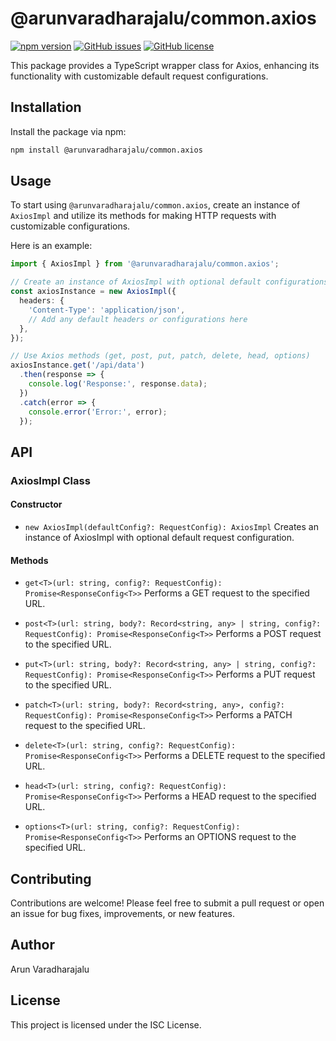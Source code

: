 # @arunvaradharajalu/common.axios

[![npm version](https://badge.fury.io/js/%40arunvaradharajalu%2Fcommon.axios.svg)](https://badge.fury.io/js/%40arunvaradharajalu%2Fcommon.axios)
[![GitHub issues](https://img.shields.io/github/issues/arunv11u/common.axios)](https://github.com/arunv11u/common.axios/issues)
[![GitHub license](https://img.shields.io/github/license/arunv11u/common.axios)](https://github.com/arunv11u/common.axios/blob/master/LICENSE)

This package provides a TypeScript wrapper class for Axios, enhancing its functionality with customizable default request configurations.

## Installation

Install the package via npm:

```bash
npm install @arunvaradharajalu/common.axios
```

## Usage

To start using `@arunvaradharajalu/common.axios`, create an instance of `AxiosImpl` and utilize its methods for making HTTP requests with customizable configurations.

Here is an example:

```typescript
import { AxiosImpl } from '@arunvaradharajalu/common.axios';

// Create an instance of AxiosImpl with optional default configurations
const axiosInstance = new AxiosImpl({
  headers: {
    'Content-Type': 'application/json',
    // Add any default headers or configurations here
  },
});

// Use Axios methods (get, post, put, patch, delete, head, options)
axiosInstance.get('/api/data')
  .then(response => {
    console.log('Response:', response.data);
  })
  .catch(error => {
    console.error('Error:', error);
  });
```

## API

### AxiosImpl Class

#### Constructor

- `new AxiosImpl(defaultConfig?: RequestConfig): AxiosImpl`
    Creates an instance of AxiosImpl with optional default request configuration.

#### Methods

- `get<T>(url: string, config?: RequestConfig): Promise<ResponseConfig<T>>`
    Performs a GET request to the specified URL.

- `post<T>(url: string, body?: Record<string, any> | string, config?: RequestConfig): Promise<ResponseConfig<T>>`
	Performs a POST request to the specified URL.

- `put<T>(url: string, body?: Record<string, any> | string, config?: RequestConfig): Promise<ResponseConfig<T>>`
	Performs a PUT request to the specified URL.
- `patch<T>(url: string, body?: Record<string, any>, config?: RequestConfig): Promise<ResponseConfig<T>>`
	Performs a PATCH request to the specified URL.
- `delete<T>(url: string, config?: RequestConfig): Promise<ResponseConfig<T>>`
	Performs a DELETE request to the specified URL.
- `head<T>(url: string, config?: RequestConfig): Promise<ResponseConfig<T>>`
	Performs a HEAD request to the specified URL.
- `options<T>(url: string, config?: RequestConfig): Promise<ResponseConfig<T>>`
	Performs an OPTIONS request to the specified URL.

## Contributing

Contributions are welcome! Please feel free to submit a pull request or open an issue for bug fixes, improvements, or new features.

## Author

Arun Varadharajalu

## License

This project is licensed under the ISC License.
